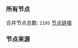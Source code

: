 ### 所有节点
合并节点总数: `2195`
[节点链接](https://raw.githubusercontent.com/rzhy1/11/master/sub/sub_merge_base64.txt)

### 节点来源